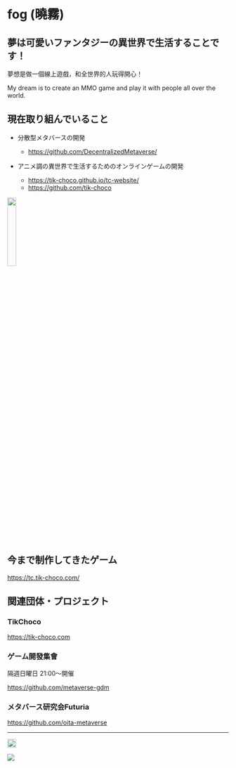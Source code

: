 # fog (曉霧)

## 夢は可愛いファンタジーの異世界で生活することです！
夢想是做一個線上遊戲，和全世界的人玩得開心！

My dream is to create an MMO game and play it with people all over the world.

## 現在取り組んでいること
- 分散型メタバースの開発    
    - https://github.com/DecentralizedMetaverse/

- アニメ調の異世界で生活するためのオンラインゲームの開発
    - https://tik-choco.github.io/tc-website/
    - https://github.com/tik-choco

<img src="https://github.com/fog-zs/fog-zs/assets/38463346/115360dc-c187-4a6d-adbb-2f7df0e9de50" width="20%" />


## 今まで制作してきたゲーム

https://tc.tik-choco.com/

## 関連団体・プロジェクト
### TikChoco
https://tik-choco.com

### ゲーム開發集會
隔週日曜日 21:00～開催

https://github.com/metaverse-gdm

### メタバース研究会Futuria
https://github.com/oita-metaverse

---

<p align="left">  
<!--   <a href="http://twitter.com/zs_fog">
    <img height="20" src="https://img.shields.io/twitter/follow/zs_fog?label=Twitter&logo=twitter&style=flat" />
  </a> -->
  <a href="https://github.com/zs_fog">
    <img height="20" src="https://img.shields.io/github/followers/fog-zs?label=follow&logo=github&style=flat" />
  </a>  
</p>

<a href="https://github.com/anuraghazra/github-readme-stats">
  <img align="center" src="https://github-readme-stats.vercel.app/api/top-langs/?username=fog-zs&layout=compact&theme=react", height="auto"/>
</a>

